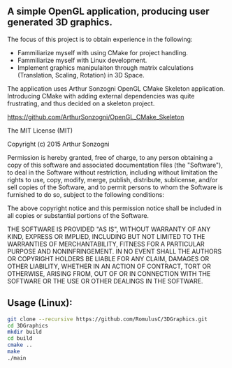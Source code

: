 ## A simple OpenGL application, producing user generated 3D graphics.

The focus of this project is to obtain experience in the following:
* Fammiliarize myself with using CMake for project handling.
* Fammiliarize myself with Linux development. 
* Implement graphics manipulaiton through matrix calculations (Translation, Scaling, Rotation) in 3D Space.

The application uses Arthur Sonzogni OpenGL CMake Skeleton application. Introducing CMake with adding external dependencies was quite frustrating, and thus decided on a skeleton project. 

https://github.com/ArthurSonzogni/OpenGL_CMake_Skeleton

The MIT License (MIT)


Copyright (c) 2015 Arthur Sonzogni


Permission is hereby granted, free of charge, to any person obtaining a copy
of this software and associated documentation files (the "Software"), to deal
in the Software without restriction, including without limitation the rights
to use, copy, modify, merge, publish, distribute, sublicense, and/or sell
copies of the Software, and to permit persons to whom the Software is
furnished to do so, subject to the following conditions:

The above copyright notice and this permission notice shall be included in all
copies or substantial portions of the Software.

THE SOFTWARE IS PROVIDED "AS IS", WITHOUT WARRANTY OF ANY KIND, EXPRESS OR
IMPLIED, INCLUDING BUT NOT LIMITED TO THE WARRANTIES OF MERCHANTABILITY,
FITNESS FOR A PARTICULAR PURPOSE AND NONINFRINGEMENT. IN NO EVENT SHALL THE
AUTHORS OR COPYRIGHT HOLDERS BE LIABLE FOR ANY CLAIM, DAMAGES OR OTHER
LIABILITY, WHETHER IN AN ACTION OF CONTRACT, TORT OR OTHERWISE, ARISING FROM,
OUT OF OR IN CONNECTION WITH THE SOFTWARE OR THE USE OR OTHER DEALINGS IN THE
SOFTWARE.



## Usage (Linux):

```bash
git clone --recursive https://github.com/RomulusC/3DGraphics.git
cd 3DGraphics
mkdir build
cd build
cmake ..
make
./main
```





